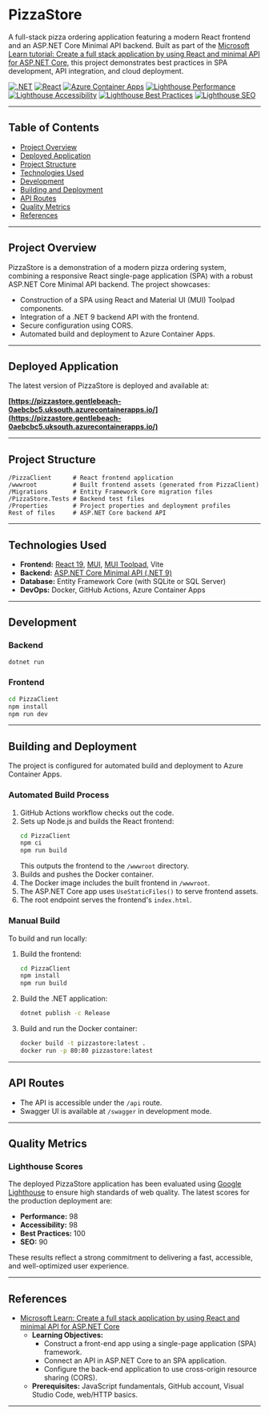 # PizzaStore

A full-stack pizza ordering application featuring a modern React frontend and an ASP.NET Core Minimal API backend. Built as part of the [Microsoft Learn tutorial: Create a full stack application by using React and minimal API for ASP.NET Core](https://learn.microsoft.com/en-us/training/modules/build-web-api-minimal-spa), this project demonstrates best practices in SPA development, API integration, and cloud deployment.

[![.NET](https://img.shields.io/badge/.NET-9.0-blueviolet)](https://dotnet.microsoft.com/)
[![React](https://img.shields.io/badge/React-19.0.0-61dafb)](https://react.dev/)
[![Azure Container Apps](https://img.shields.io/badge/Deployed%20on-Azure%20Container%20Apps-0078d4)](https://azure.microsoft.com/en-us/products/container-apps)
[![Lighthouse Performance](https://img.shields.io/badge/Performance-98-brightgreen)]()
[![Lighthouse Accessibility](https://img.shields.io/badge/Accessibility-98-brightgreen)]()
[![Lighthouse Best Practices](https://img.shields.io/badge/Best%20Practices-100-brightgreen)]()
[![Lighthouse SEO](https://img.shields.io/badge/SEO-90-yellowgreen)]()

---

## Table of Contents

- [Project Overview](#project-overview)
- [Deployed Application](#deployed-application)
- [Project Structure](#project-structure)
- [Technologies Used](#technologies-used)
- [Development](#development)
- [Building and Deployment](#building-and-deployment)
- [API Routes](#api-routes)
- [Quality Metrics](#quality-metrics)
- [References](#references)

---

## Project Overview

PizzaStore is a demonstration of a modern pizza ordering system, combining a responsive React single-page application (SPA) with a robust ASP.NET Core Minimal API backend. The project showcases:

- Construction of a SPA using React and Material UI (MUI) Toolpad components.
- Integration of a .NET 9 backend API with the frontend.
- Secure configuration using CORS.
- Automated build and deployment to Azure Container Apps.

---

## Deployed Application

The latest version of PizzaStore is deployed and available at:

**[https://pizzastore.gentlebeach-0aebcbc5.uksouth.azurecontainerapps.io/](https://pizzastore.gentlebeach-0aebcbc5.uksouth.azurecontainerapps.io/)**

---

## Project Structure

```
/PizzaClient      # React frontend application
/wwwroot          # Built frontend assets (generated from PizzaClient)
/Migrations       # Entity Framework Core migration files
/PizzaStore.Tests # Backend test files
/Properties       # Project properties and deployment profiles
Rest of files     # ASP.NET Core backend API
```

---

## Technologies Used

- **Frontend:** [React 19](https://react.dev/), [MUI](https://mui.com/), [MUI Toolpad](https://mui.com/toolpad/), Vite
- **Backend:** [ASP.NET Core Minimal API (.NET 9)](https://dotnet.microsoft.com/)
- **Database:** Entity Framework Core (with SQLite or SQL Server)
- **DevOps:** Docker, GitHub Actions, Azure Container Apps

---

## Development

### Backend

```bash
dotnet run
```

### Frontend

```bash
cd PizzaClient
npm install
npm run dev
```

---

## Building and Deployment

The project is configured for automated build and deployment to Azure Container Apps.

### Automated Build Process

1. GitHub Actions workflow checks out the code.
2. Sets up Node.js and builds the React frontend:
   ```bash
   cd PizzaClient
   npm ci
   npm run build
   ```
   This outputs the frontend to the `/wwwroot` directory.
3. Builds and pushes the Docker container.
4. The Docker image includes the built frontend in `/wwwroot`.
5. The ASP.NET Core app uses `UseStaticFiles()` to serve frontend assets.
6. The root endpoint serves the frontend's `index.html`.

### Manual Build

To build and run locally:

1. Build the frontend:
   ```bash
   cd PizzaClient
   npm install
   npm run build
   ```
2. Build the .NET application:
   ```bash
   dotnet publish -c Release
   ```
3. Build and run the Docker container:
   ```bash
   docker build -t pizzastore:latest .
   docker run -p 80:80 pizzastore:latest
   ```

---

## API Routes

- The API is accessible under the `/api` route.
- Swagger UI is available at `/swagger` in development mode.

---

## Quality Metrics

### Lighthouse Scores

The deployed PizzaStore application has been evaluated using [Google Lighthouse](https://developers.google.com/web/tools/lighthouse) to ensure high standards of web quality. The latest scores for the production deployment are:

- **Performance:** 98
- **Accessibility:** 98
- **Best Practices:** 100
- **SEO:** 90

These results reflect a strong commitment to delivering a fast, accessible, and well-optimized user experience.

---

## References

- [Microsoft Learn: Create a full stack application by using React and minimal API for ASP.NET Core](https://learn.microsoft.com/en-us/training/modules/build-web-api-minimal-spa)
  - **Learning Objectives:**
    - Construct a front-end app using a single-page application (SPA) framework.
    - Connect an API in ASP.NET Core to an SPA application.
    - Configure the back-end application to use cross-origin resource sharing (CORS).
  - **Prerequisites:** JavaScript fundamentals, GitHub account, Visual Studio Code, web/HTTP basics.

---
